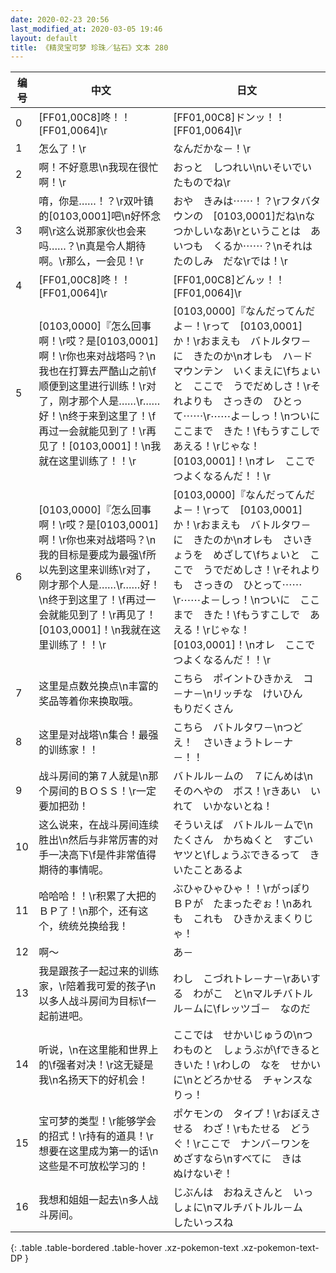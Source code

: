 ```yaml
---
date: 2020-02-23 20:56
last_modified_at: 2020-03-05 19:46
layout: default
title: 《精灵宝可梦 珍珠／钻石》文本 280
---
```

| 编号 | 中文 | 日文 |
| ---- | ---- | ---- |
| 0 | [FF01,00C8]咚！！[FF01,0064]\r | [FF01,00C8]ドンッ！！[FF01,0064]\r |
| 1 | 怎么了！\r | なんだかな－！\r |
| 2 | 啊！不好意思\n我现在很忙啊！\r | おっと　しつれい\nいそいでいたものでね\r |
| 3 | 唷，你是……！？\r双叶镇的[0103,0001]吧\n好怀念啊\r这么说那家伙也会来吗……？\n真是令人期待啊。\r那么，一会见！\r | おや　きみは⋯⋯！？\rフタバタウンの　[0103,0001]だね\nなつかしいなあ\rということは　あいつも　くるか⋯⋯？\nそれは　たのしみ　だな\rでは！\r |
| 4 | [FF01,00C8]咚！！[FF01,0064]\r | [FF01,00C8]どんッ！！[FF01,0064]\r |
| 5 | [0103,0000]『怎么回事啊！\r哎？是[0103,0001]啊！\r你也来对战塔吗？\n我也在打算去严酷山之前\f顺便到这里进行训练！\r对了，刚才那个人是……\r……好！\n终于来到这里了！\f再过一会就能见到了！\r再见了！[0103,0001]！\n我就在这里训练了！！\r | [0103,0000]『なんだってんだよ－！\rって　[0103,0001]　か！\rおまえも　バトルタワ－に　きたのか\nオレも　ハ－ドマウンテン　いくまえに\fちょいと　ここで　うでだめしさ！\rそれよりも　さっきの　ひとって⋯⋯\r⋯⋯よ－しっ！\nついに　ここまで　きた！\fもうすこしで　あえる！\rじゃな！　[0103,0001]！\nオレ　ここで　つよくなるんだ！！\r |
| 6 | [0103,0000]『怎么回事啊！\r哎？是[0103,0001]啊！\r你也来对战塔吗？\n我的目标是要成为最强\f所以先到这里来训练\r对了，刚才那个人是……\r……好！\n终于到这里了！\f再过一会就能见到了！\r再见了！[0103,0001]！\n我就在这里训练了！！\r | [0103,0000]『なんだってんだよ－！\rって　[0103,0001]　か！\rおまえも　バトルタワ－に　きたのか\nオレも　さいきょうを　めざして\fちょいと　ここで　うでだめしさ！\rそれよりも　さっきの　ひとって⋯⋯\r⋯⋯よ－しっ！\nついに　ここまで　きた！\fもうすこしで　あえる！\rじゃな！　[0103,0001]！\nオレ　ここで　つよくなるんだ！！\r |
| 7 | 这里是点数兑换点\n丰富的奖品等着你来换取哦。 | こちら　ポイントひきかえ　コ－ナ－\nリッチな　けいひん　もりだくさん |
| 8 | 这里是对战塔\n集合！最强的训练家！！ | こちら　バトルタワ－\nつどえ！　さいきょうトレ－ナ－！！ |
| 9 | 战斗房间的第７人就是\n那个房间的ＢＯＳＳ！\r一定要加把劲！ | バトルル－ムの　７にんめは\nそのへやの　ボス！\rきあい　いれて　いかないとね！ |
| 10 | 这么说来，在战斗房间连续胜出\n然后与非常厉害的对手一决高下\f是件非常值得期待的事情呢。 | そういえば　バトルル－ムで\nたくさん　かちぬくと　すごいヤツと\fしょうぶできるって　きいたことあるよ |
| 11 | 哈哈哈！！\r积累了大把的ＢＰ了！\n那个，还有这个，统统兑换给我！ | ぶひゃひゃひゃ！！\rがっぽり　ＢＰが　たまったぞぉ！\nあれも　これも　ひきかえまくりじゃ！ |
| 12 | 啊～ | あ－ |
| 13 | 我是跟孩子一起过来的训练家，\r陪着我可爱的孩子\n以多人战斗房间为目标\f一起前进吧。 | わし　こづれトレ－ナ－\rあいする　わがこ　と\nマルチバトルル－ムに\fレッツゴ－　なのだ |
| 14 | 听说，\n在这里能和世界上的\f强者对决！\r这无疑是我\n名扬天下的好机会！ | ここでは　せかいじゅうの\nつわものと　しょうぶが\fできると　きいた！\rわしの　なを　せかいに\nとどろかせる　チャンスなりっ！ |
| 15 | 宝可梦的类型！\r能够学会的招式！\r持有的道具！\r想要在这里成为第一的话\n这些是不可放松学习的！ | ポケモンの　タイプ！\rおぼえさせる　わざ！\rもたせる　どうぐ！\rここで　ナンバ－ワンを　めざすなら\nすべてに　きは　ぬけないぞ！ |
| 16 | 我想和姐姐一起去\n多人战斗房间。 | じぶんは　おねえさんと　いっしょに\nマルチバトルル－ム　したいっスね |
{: .table .table-bordered .table-hover .xz-pokemon-text .xz-pokemon-text-DP }